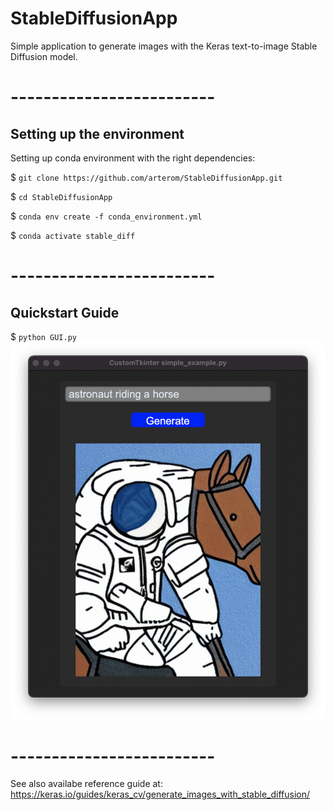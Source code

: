 # StableDiffusionApp
Simple application to generate images with the Keras text-to-image Stable Diffusion model.
# -------------------------
## Setting up the environment
Setting up conda environment with the right dependencies:

$ `git clone https://github.com/arterom/StableDiffusionApp.git`

$ `cd StableDiffusionApp`

$ `conda env create -f conda_environment.yml`

$ `conda activate stable_diff`

# -------------------------

## Quickstart Guide

$ `python GUI.py`
![Model](example.png)
# -------------------------
See also availabe reference guide at: 
https://keras.io/guides/keras_cv/generate_images_with_stable_diffusion/
